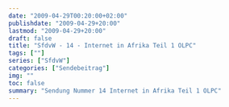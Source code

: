 ```yaml
---
date: "2009-04-29T00:20:00+02:00"
publishdate: "2009-04-29+20:00"
lastmod: "2009-04-29+20:00"
draft: false
title: "SfdvW - 14 - Internet in Afrika Teil 1 OLPC"
tags: [""]
series: ["SfdvW"]
categories: ["Sendebeitrag"]
img: ""
toc: false
summary: "Sendung Nummer 14 Internet in Afrika Teil 1 OLPC"
---
```


<div id="example"></div>
<script src="https://cdn.podlove.org/web-player/embed.js"></script>
<script>
  podlovePlayer('#example', '/blog/sfdvw14.json');
</script>

